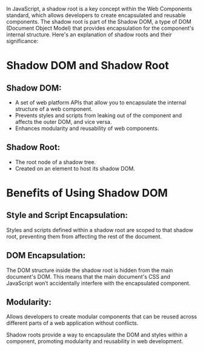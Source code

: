 In JavaScript, a shadow root is a key concept within the Web Components standard, which allows developers to create encapsulated and reusable components. The shadow root is part of the Shadow DOM, a type of DOM (Document Object Model) that provides encapsulation for the component's internal structure. Here's an explanation of shadow roots and their significance:

# Shadow DOM and Shadow Root
## Shadow DOM:

- A set of web platform APIs that allow you to encapsulate the internal structure of a web component.
- Prevents styles and scripts from leaking out of the component and affects the outer DOM, and vice versa.
- Enhances modularity and reusability of web components.
## Shadow Root:

- The root node of a shadow tree.
- Created on an element to host its shadow DOM.

# Benefits of Using Shadow DOM
## Style and Script Encapsulation: 
Styles and scripts defined within a shadow root are scoped to that shadow root, preventing them from affecting the rest of the document.
## DOM Encapsulation: 
The DOM structure inside the shadow root is hidden from the main document's DOM. This means that the main document's CSS and JavaScript won’t accidentally interfere with the encapsulated component.
## Modularity: 
Allows developers to create modular components that can be reused across different parts of a web application without conflicts.

Shadow roots provide a way to encapsulate the DOM and styles within a component, promoting modularity and reusability in web development.
